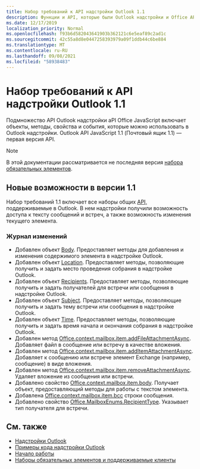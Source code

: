```yaml
---
title: Набор требований к API надстройки Outlook 1.1
description: Функции и API, которые были Outlook надстройки и Office API JavaScript в рамках API почтовых ящиков 1.1.
ms.date: 12/17/2019
localization_priority: Normal
ms.openlocfilehash: f93b6d582043641903b362121c6e5eaf89c2ad1c
ms.sourcegitcommit: 42c55a8d8e0447258393979a09f1ddb44c6be884
ms.translationtype: MT
ms.contentlocale: ru-RU
ms.lasthandoff: 09/08/2021
ms.locfileid: "58938483"
---
```

# <a name="outlook-add-in-api-requirement-set-11"></a>Набор требований к API надстройки Outlook 1.1

Подмножество API Outlook надстройки aPI Office JavaScript включает объекты, методы, свойства и события, которые можно использовать в Outlook надстройки. Outlook API JavaScript 1.1 (Почтовый ящик 1.1) — первая версия API.

> [!NOTE]
> В этой документации рассматривается не последняя версия [набора обязательных элементов](../../requirement-sets/outlook-api-requirement-sets.md).

## <a name="whats-new-in-11"></a>Новые возможности в версии 1.1

Набор требований 1.1 включает все наборы общих [API,](../../requirement-sets/office-add-in-requirement-sets.md) поддерживаемые в Outlook. В нем надстройки получили возможность доступа к тексту сообщений и встреч, а также возможность изменения текущего элемента.

### <a name="change-log"></a>Журнал изменений

- Добавлен объект [Body](/javascript/api/outlook/office.body?view=outlook-js-1.1&preserve-view=true). Предоставляет методы для добавления и изменения содержимого элемента в надстройке Outlook.
- Добавлен объект [Location](/javascript/api/outlook/office.location?view=outlook-js-1.1&preserve-view=true). Предоставляет методы, позволяющие получить и задать место проведения собрания в надстройке Outlook.
- Добавлен объект [Recipients](/javascript/api/outlook/office.recipients?view=outlook-js-1.1&preserve-view=true). Предоставляет методы, позволяющие получить и задать получателей для встречи или сообщения в надстройке Outlook.
- Добавлен объект [Subject](/javascript/api/outlook/office.subject?view=outlook-js-1.1&preserve-view=true). Предоставляет методы, позволяющие получить и задать тему встречи или сообщения в надстройке Outlook.
- Добавлен объект [Time](/javascript/api/outlook/office.time?view=outlook-js-1.1&preserve-view=true). Предоставляет методы, позволяющие получить и задать время начала и окончания собрания в надстройке Outlook.
- Добавлен метод [Office.context.mailbox.item.addFileAttachmentAsync](office.context.mailbox.item.md#methods). Добавляет файл в сообщение или встречу в качестве вложения.
- Добавлен метод [Office.context.mailbox.item.addItemAttachmentAsync](office.context.mailbox.item.md#methods). Добавляет к сообщению или встрече элемент Exchange (например, сообщение) в виде вложения.
- Добавлен метод [Office.context.mailbox.item.removeAttachmentAsync](office.context.mailbox.item.md#methods). Удаляет вложение из сообщения или встречи.
- Добавлено свойство [Office.context.mailbox.item.body](office.context.mailbox.item.md#properties). Получает объект, предоставляющий методы для работы с текстом элемента.
- Добавлена [Office.context.mailbox.item.bcc](office.context.mailbox.item.md#properties) строки сообщения.
- Добавлено свойство [Office.MailboxEnums.RecipientType](/javascript/api/outlook/office.mailboxenums.recipienttype?view=outlook-js-1.1&preserve-view=true). Указывает тип получателя для встречи.

## <a name="see-also"></a>См. также

- [Надстройки Outlook](../../../outlook/outlook-add-ins-overview.md)
- [Примеры кода надстройки Outlook](https://developer.microsoft.com/outlook/gallery/?filterBy=Outlook,Samples,Add-ins)
- [Начало работы](../../../quickstarts/outlook-quickstart.md)
- [Наборы обязательных элементов и поддерживаемые клиенты](../../requirement-sets/outlook-api-requirement-sets.md)
